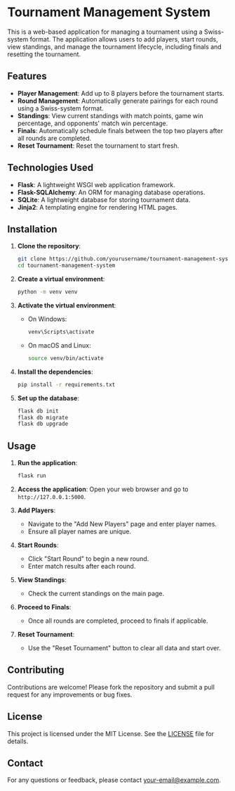 # Tournament Management System

This is a web-based application for managing a tournament using a Swiss-system format. The application allows users to add players, start rounds, view standings, and manage the tournament lifecycle, including finals and resetting the tournament.

## Features

- **Player Management**: Add up to 8 players before the tournament starts.
- **Round Management**: Automatically generate pairings for each round using a Swiss-system format.
- **Standings**: View current standings with match points, game win percentage, and opponents' match win percentage.
- **Finals**: Automatically schedule finals between the top two players after all rounds are completed.
- **Reset Tournament**: Reset the tournament to start fresh.

## Technologies Used

- **Flask**: A lightweight WSGI web application framework.
- **Flask-SQLAlchemy**: An ORM for managing database operations.
- **SQLite**: A lightweight database for storing tournament data.
- **Jinja2**: A templating engine for rendering HTML pages.

## Installation

1. **Clone the repository**:
   ```bash
   git clone https://github.com/yourusername/tournament-management-system.git
   cd tournament-management-system
   ```

2. **Create a virtual environment**:
   ```bash
   python -m venv venv
   ```

3. **Activate the virtual environment**:
   - On Windows:
     ```bash
     venv\Scripts\activate
     ```
   - On macOS and Linux:
     ```bash
     source venv/bin/activate
     ```

4. **Install the dependencies**:
   ```bash
   pip install -r requirements.txt
   ```

5. **Set up the database**:
   ```bash
   flask db init
   flask db migrate
   flask db upgrade
   ```

## Usage

1. **Run the application**:
   ```bash
   flask run
   ```

2. **Access the application**:
   Open your web browser and go to `http://127.0.0.1:5000`.

3. **Add Players**:
   - Navigate to the "Add New Players" page and enter player names.
   - Ensure all player names are unique.

4. **Start Rounds**:
   - Click "Start Round" to begin a new round.
   - Enter match results after each round.

5. **View Standings**:
   - Check the current standings on the main page.

6. **Proceed to Finals**:
   - Once all rounds are completed, proceed to finals if applicable.

7. **Reset Tournament**:
   - Use the "Reset Tournament" button to clear all data and start over.

## Contributing

Contributions are welcome! Please fork the repository and submit a pull request for any improvements or bug fixes.

## License

This project is licensed under the MIT License. See the [LICENSE](LICENSE) file for details.

## Contact

For any questions or feedback, please contact [your-email@example.com](mailto:your-email@example.com).

